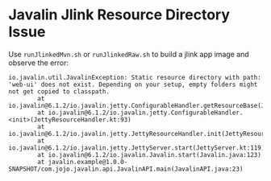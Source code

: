 # Javalin Jlink Resource Directory Issue

Use `runJlinkedMvn.sh` or `runJlinkedRaw.sh` to build a jlink app image and observe the error:

```
io.javalin.util.JavalinException: Static resource directory with path: 'web-ui' does not exist. Depending on your setup, empty folders might not get copied to classpath.
        at io.javalin@6.1.2/io.javalin.jetty.ConfigurableHandler.getResourceBase(JettyResourceHandler.kt:125)
        at io.javalin@6.1.2/io.javalin.jetty.ConfigurableHandler.<init>(JettyResourceHandler.kt:93)
        at io.javalin@6.1.2/io.javalin.jetty.JettyResourceHandler.init(JettyResourceHandler.kt:35)
        at io.javalin@6.1.2/io.javalin.jetty.JettyServer.start(JettyServer.kt:119)
        at io.javalin@6.1.2/io.javalin.Javalin.start(Javalin.java:123)
        at javalin.example@1.0.0-SNAPSHOT/com.jojo.javalin.api.JavalinAPI.main(JavalinAPI.java:23)
```